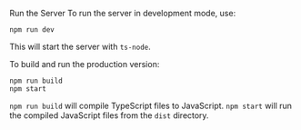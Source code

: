 Run the Server
To run the server in development mode, use:

```npm run dev```

This will start the server with `ts-node`.

To build and run the production version:

```
npm run build
npm start
```

`npm run build` will compile TypeScript files to JavaScript.
`npm start` will run the compiled JavaScript files from the `dist` directory.